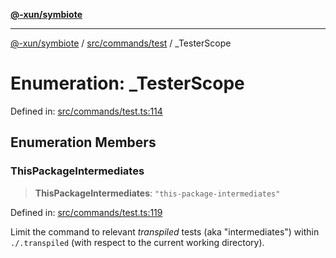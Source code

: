 [**@-xun/symbiote**](../../../../README.md)

***

[@-xun/symbiote](../../../../README.md) / [src/commands/test](../README.md) / \_TesterScope

# Enumeration: \_TesterScope

Defined in: [src/commands/test.ts:114](https://github.com/Xunnamius/symbiote/blob/d58f752a47908197bf2e7050b119b5cca3d1f350/src/commands/test.ts#L114)

## Enumeration Members

### ThisPackageIntermediates

> **ThisPackageIntermediates**: `"this-package-intermediates"`

Defined in: [src/commands/test.ts:119](https://github.com/Xunnamius/symbiote/blob/d58f752a47908197bf2e7050b119b5cca3d1f350/src/commands/test.ts#L119)

Limit the command to relevant _transpiled_ tests (aka "intermediates")
within `./.transpiled` (with respect to the current working directory).
